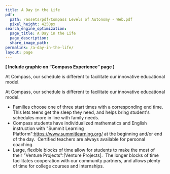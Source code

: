 ```yaml
---
title: A Day in the Life
pdf:
  path: /assets/pdf/Compass Levels of Autonomy - Web.pdf
  pixel_height: 4250px
search_engine_optimization:
  page_title: A Day in the Life
  page_description:
  share_image_path:
permalink: /a-day-in-the-life/
layout: page
---
```


**[ Include graphic on “Compass Experience” page ]**

At Compass, our schedule is different to facilitate our innovative educational model.


At Compass, our schedule is different to facilitate our innovative educational model.

* Families choose one of three start times with a corresponding end time.&nbsp; This lets teens get the sleep they need, and helps bring student's schedules more in line with family needs.
* Compass students&nbsp;have individualized mathematics and English instruction with "Summit Learning Platform":https://www.summitlearning.org/ at the beginning and/or end of the day.&nbsp; Certified teachers are always available for personal coaching.
* Large, flexible blocks of time allow for students to make the most of their  "Venture Projects":[Venture Projects].&nbsp; The longer blocks of time facilitates cooperation with our community partners, and allows plenty of time for college courses and internships.
